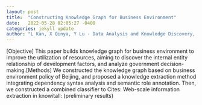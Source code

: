 ```yaml
---
layout: post
title:  "Constructing Knowledge Graph for Business Environment"
date:   2022-05-28 02:05:27 -0400
categories: jekyll update
author: "L Kan, X Qinya, Y Lu - Data Analysis and Knowledge Discovery, 2022"
---
```

[Objective] This paper builds knowledge graph for business environment to improve the utilization of resources, aiming to discover the internal entity relationship of development factors, and analyze government decision-making.[Methods] We constructed the knowledge graph based on business environment policy of Beijing, and proposed a knowledge extraction method integrating dependency syntax analysis and semantic role annotation. Then, we constructed a combined classifier to  Cites: Web-scale information extraction in knowitall: (preliminary results)